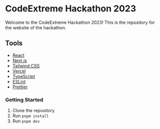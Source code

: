 # CodeExtreme Hackathon 2023
Welcome to the CodeExtreme Hackathon 2023! This is the repository for the website of the hackathon.

## Tools
- [React](https://reactjs.org/)
- [Next.js](https://nextjs.org/)
- [Tailwind CSS](https://tailwindcss.com/)
- [Vercel](https://vercel.com/)
- [TypeScript](https://www.typescriptlang.org/)
- [ESLint](https://eslint.org/)
- [Prettier](https://prettier.io/)

### Getting Started
1. Clone the repository
2. Run `pnpm install`
3. Run `pnpm dev`

